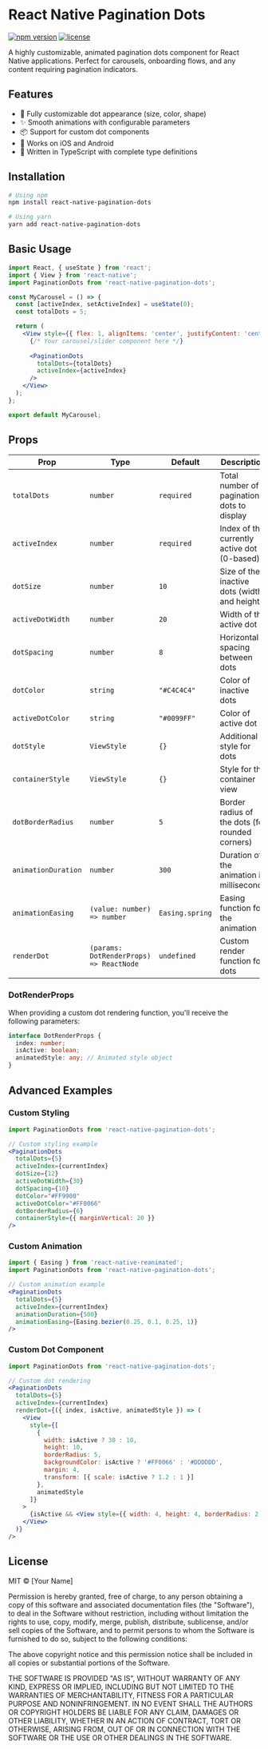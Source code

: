 # React Native Pagination Dots

[![npm version](https://img.shields.io/npm/v/react-native-pagination-dots.svg)](https://www.npmjs.com/package/react-native-pagination-dots)
[![license](https://img.shields.io/npm/l/react-native-pagination-dots.svg)](https://github.com/yourusername/react-native-pagination-dots/blob/master/LICENSE)

A highly customizable, animated pagination dots component for React Native applications. Perfect for carousels, onboarding flows, and any content requiring pagination indicators.

## Features

- 🎨 Fully customizable dot appearance (size, color, shape)
- ✨ Smooth animations with configurable parameters
- 📦 Support for custom dot components
- 📱 Works on iOS and Android
- 🔧 Written in TypeScript with complete type definitions

## Installation

```bash
# Using npm
npm install react-native-pagination-dots

# Using yarn
yarn add react-native-pagination-dots
```

## Basic Usage

```jsx
import React, { useState } from 'react';
import { View } from 'react-native';
import PaginationDots from 'react-native-pagination-dots';

const MyCarousel = () => {
  const [activeIndex, setActiveIndex] = useState(0);
  const totalDots = 5;

  return (
    <View style={{ flex: 1, alignItems: 'center', justifyContent: 'center' }}>
      {/* Your carousel/slider component here */}
      
      <PaginationDots
        totalDots={totalDots}
        activeIndex={activeIndex}
      />
    </View>
  );
};

export default MyCarousel;
```

## Props

| Prop | Type | Default | Description |
|------|------|---------|-------------|
| `totalDots` | `number` | `required` | Total number of pagination dots to display |
| `activeIndex` | `number` | `required` | Index of the currently active dot (0-based) |
| `dotSize` | `number` | `10` | Size of the inactive dots (width and height) |
| `activeDotWidth` | `number` | `20` | Width of the active dot |
| `dotSpacing` | `number` | `8` | Horizontal spacing between dots |
| `dotColor` | `string` | `"#C4C4C4"` | Color of inactive dots |
| `activeDotColor` | `string` | `"#0099FF"` | Color of active dot |
| `dotStyle` | `ViewStyle` | `{}` | Additional style for dots |
| `containerStyle` | `ViewStyle` | `{}` | Style for the container view |
| `dotBorderRadius` | `number` | `5` | Border radius of the dots (for rounded corners) |
| `animationDuration` | `number` | `300` | Duration of the animation in milliseconds |
| `animationEasing` | `(value: number) => number` | `Easing.spring` | Easing function for the animation |
| `renderDot` | `(params: DotRenderProps) => ReactNode` | `undefined` | Custom render function for dots |

### DotRenderProps

When providing a custom dot rendering function, you'll receive the following parameters:

```typescript
interface DotRenderProps {
  index: number;
  isActive: boolean;
  animatedStyle: any; // Animated style object
}
```

## Advanced Examples

### Custom Styling

```jsx
import PaginationDots from 'react-native-pagination-dots';

// Custom styling example
<PaginationDots
  totalDots={5}
  activeIndex={currentIndex}
  dotSize={12}
  activeDotWidth={30}
  dotSpacing={10}
  dotColor="#FF9900"
  activeDotColor="#FF0066"
  dotBorderRadius={6}
  containerStyle={{ marginVertical: 20 }}
/>
```

### Custom Animation

```jsx
import { Easing } from 'react-native-reanimated';
import PaginationDots from 'react-native-pagination-dots';

// Custom animation example
<PaginationDots
  totalDots={5}
  activeIndex={currentIndex}
  animationDuration={500}
  animationEasing={Easing.bezier(0.25, 0.1, 0.25, 1)}
/>
```

### Custom Dot Component

```jsx
import PaginationDots from 'react-native-pagination-dots';

// Custom dot rendering
<PaginationDots
  totalDots={5}
  activeIndex={currentIndex}
  renderDot={({ index, isActive, animatedStyle }) => (
    <View
      style={[
        {
          width: isActive ? 30 : 10,
          height: 10,
          borderRadius: 5,
          backgroundColor: isActive ? '#FF0066' : '#DDDDDD',
          margin: 4,
          transform: [{ scale: isActive ? 1.2 : 1 }]
        },
        animatedStyle
      ]}
    >
      {isActive && <View style={{ width: 4, height: 4, borderRadius: 2, backgroundColor: 'white', position: 'absolute', top: 3, left: 13 }} />}
    </View>
  )}
/>
```

## License

MIT © [Your Name]

Permission is hereby granted, free of charge, to any person obtaining a copy of this software and associated documentation files (the "Software"), to deal in the Software without restriction, including without limitation the rights to use, copy, modify, merge, publish, distribute, sublicense, and/or sell copies of the Software, and to permit persons to whom the Software is furnished to do so, subject to the following conditions:

The above copyright notice and this permission notice shall be included in all copies or substantial portions of the Software.

THE SOFTWARE IS PROVIDED "AS IS", WITHOUT WARRANTY OF ANY KIND, EXPRESS OR IMPLIED, INCLUDING BUT NOT LIMITED TO THE WARRANTIES OF MERCHANTABILITY, FITNESS FOR A PARTICULAR PURPOSE AND NONINFRINGEMENT. IN NO EVENT SHALL THE AUTHORS OR COPYRIGHT HOLDERS BE LIABLE FOR ANY CLAIM, DAMAGES OR OTHER LIABILITY, WHETHER IN AN ACTION OF CONTRACT, TORT OR OTHERWISE, ARISING FROM, OUT OF OR IN CONNECTION WITH THE SOFTWARE OR THE USE OR OTHER DEALINGS IN THE SOFTWARE.

